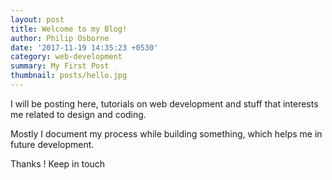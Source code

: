 ```yaml
---
layout: post
title: Welcome to my Blog!
author: Philip Osborne
date: '2017-11-19 14:35:23 +0530'
category: web-development
summary: My First Post
thumbnail: posts/hello.jpg
---
```


I will be posting here, tutorials on web development and stuff that interests me related to design and coding.

Mostly I document my process while building something, which helps me in future development.

Thanks ! Keep in touch
